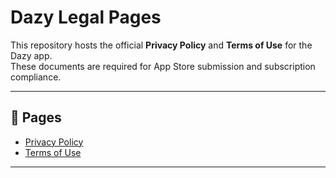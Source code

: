 # Dazy Legal Pages

This repository hosts the official **Privacy Policy** and **Terms of Use** for the Dazy app.  
These documents are required for App Store submission and subscription compliance.

---

## 📄 Pages

- [Privacy Policy](https://ujjeong-official.github.io/ujjeong-legal/privacy.html)  
- [Terms of Use](https://ujjeong-official.github.io/ujjeong-legal/terms.html)

---

